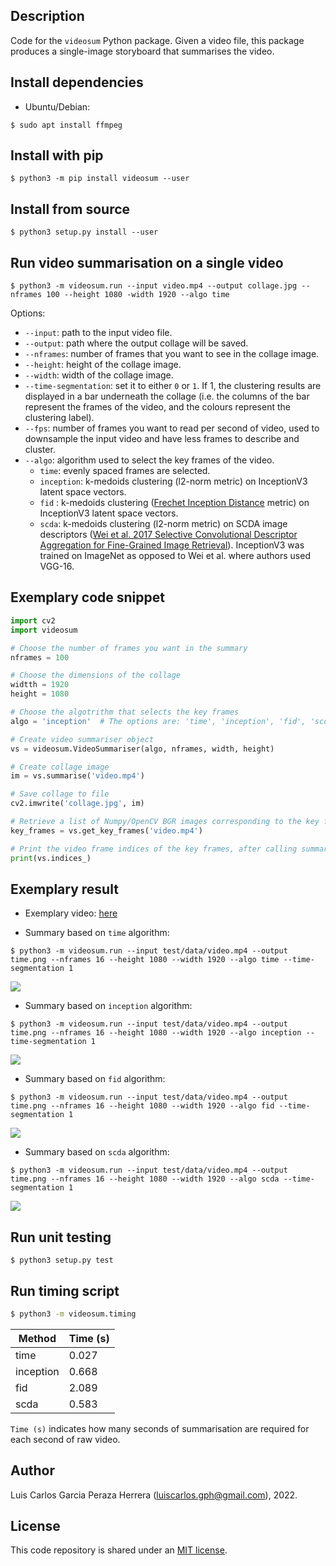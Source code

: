 Description
-----------
Code for the `videosum` Python package. Given a video file, this package produces a single-image storyboard that summarises the video.


Install dependencies
--------------------
* Ubuntu/Debian:
```
$ sudo apt install ffmpeg
```

Install with pip
----------------
```
$ python3 -m pip install videosum --user
```


Install from source
-------------------
```
$ python3 setup.py install --user
```


Run video summarisation on a single video
-----------------------------------------
```
$ python3 -m videosum.run --input video.mp4 --output collage.jpg --nframes 100 --height 1080 -width 1920 --algo time
```
Options:
  * `--input`: path to the input video file.
  * `--output`: path where the output collage will be saved.
  * `--nframes`: number of frames that you want to see in the collage image.
  * `--height`: height of the collage image.
  * `--width`: width of the collage image.
  * `--time-segmentation`: set it to either `0` or `1`. If 1, the clustering results are displayed in a bar underneath the collage (i.e. the columns of the bar represent the frames of the video, and the colours represent the clustering label).
  * `--fps`: number of frames you want to read per second of video, used to downsample the input video and have less frames to describe and cluster.
  * `--algo`: algorithm used to select the key frames of the video.
    * `time`: evenly spaced frames are selected.
    * `inception`: k-medoids clustering (l2-norm metric) on InceptionV3 latent space vectors.
    * `fid` : k-medoids clustering ([Frechet Inception Distance](https://en.wikipedia.org/wiki/Fr%C3%A9chet_inception_distance) metric) on InceptionV3 latent space vectors.
    * `scda`: k-medoids clustering (l2-norm metric) on SCDA image descriptors ([Wei et al. 2017 Selective Convolutional Descriptor Aggregation for Fine-Grained Image Retrieval](https://arxiv.org/abs/1604.04994)). InceptionV3 was trained on ImageNet as opposed to Wei et al. where authors used VGG-16.


Exemplary code snippet
----------------------
```python
import cv2
import videosum

# Choose the number of frames you want in the summary
nframes = 100

# Choose the dimensions of the collage
widtth = 1920
height = 1080

# Choose the algotrithm that selects the key frames
algo = 'inception'  # The options are: 'time', 'inception', 'fid', 'scda'

# Create video summariser object
vs = videosum.VideoSummariser(algo, nframes, width, height)

# Create collage image
im = vs.summarise('video.mp4')

# Save collage to file
cv2.imwrite('collage.jpg', im)

# Retrieve a list of Numpy/OpenCV BGR images corresponding to the key frames of the video
key_frames = vs.get_key_frames('video.mp4')       

# Print the video frame indices of the key frames, after calling summarise() or get_key_frames()
print(vs.indices_)
```


Exemplary result
----------------

* Exemplary video: [here](https://raw.githubusercontent.com/luiscarlosgph/videosum/main/test/data/video.mp4)

* Summary based on `time` algorithm: 

`$ python3 -m videosum.run --input test/data/video.mp4 --output time.png --nframes 16 --height 1080 --width 1920 --algo time --time-segmentation 1`

![](https://github.com/luiscarlosgph/videosum/blob/main/test/data/time.jpg) 

* Summary based on `inception` algorithm:

`$ python3 -m videosum.run --input test/data/video.mp4 --output time.png --nframes 16 --height 1080 --width 1920 --algo inception --time-segmentation 1`

![](https://github.com/luiscarlosgph/videosum/blob/main/test/data/inception.jpg) 

* Summary based on `fid` algorithm:

`$ python3 -m videosum.run --input test/data/video.mp4 --output time.png --nframes 16 --height 1080 --width 1920 --algo fid --time-segmentation 1`

![](https://github.com/luiscarlosgph/videosum/blob/main/test/data/fid.jpg) 

* Summary based on `scda` algorithm:

`$ python3 -m videosum.run --input test/data/video.mp4 --output time.png --nframes 16 --height 1080 --width 1920 --algo scda --time-segmentation 1`

![](https://github.com/luiscarlosgph/videosum/blob/main/test/data/scda.jpg) 


Run unit testing
----------------

```
$ python3 setup.py test
```


Run timing script
-----------------

```bash
$ python3 -m videosum.timing 
```

| Method    | Time (s) |
| --------- | -------- |
| time      | 0.027    |
| inception | 0.668    |
| fid       | 2.089    |
| scda      | 0.583    |

`Time (s)` indicates how many seconds of summarisation are required for each second of raw video. 
<!-- This way you can easily approximate how long each algorithm will take to summarise a video of any given length. -->


Author
------
Luis Carlos Garcia Peraza Herrera (luiscarlos.gph@gmail.com), 2022.


License
-------

This code repository is shared under an [MIT license](https://github.com/luiscarlosgph/videosum/blob/main/LICENSE).

